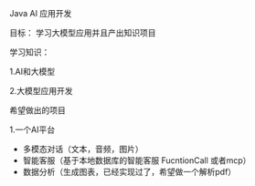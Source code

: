 Java AI 应用开发

目标： 学习大模型应用并且产出知识项目

学习知识：

1.AI和大模型



2.大模型应用开发



希望做出的项目

1.一个AI平台

* 多模态对话（文本，音频，图片）
* 智能客服（基于本地数据库的智能客服 FucntionCall 或者mcp）
* 数据分析（生成图表，已经实现过了，希望做一个解析pdf）